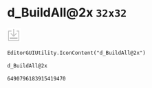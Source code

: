 # d_BuildAll@2x `32x32`
<img src="/img/d_BuildAll@2x.png" width=32 height=32>

``` CSharp
EditorGUIUtility.IconContent("d_BuildAll@2x")
```
```
d_BuildAll@2x
```
```
6490796183915419470
```
